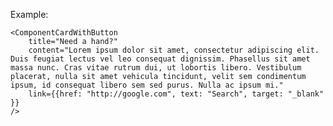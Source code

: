 Example:

    <ComponentCardWithButton
        title="Need a hand?"
        content="Lorem ipsum dolor sit amet, consectetur adipiscing elit. Duis feugiat lectus vel leo consequat dignissim. Phasellus sit amet massa nunc. Cras vitae rutrum dui, ut lobortis libero. Vestibulum placerat, nulla sit amet vehicula tincidunt, velit sem condimentum ipsum, id consequat libero sem sed purus. Nulla ac ipsum mi."
        link={{href: "http://google.com", text: "Search", target: "_blank" }}         
    />